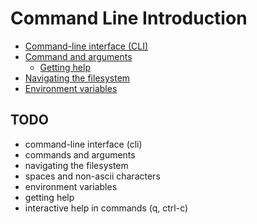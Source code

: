 # Command Line Introduction

<!-- START doctoc generated TOC please keep comment here to allow auto update -->
<!-- DON'T EDIT THIS SECTION, INSTEAD RE-RUN doctoc TO UPDATE -->


- [Command-line interface (CLI)](#command-line-interface-cli)
- [Command and arguments](#command-and-arguments)
  - [Getting help](#getting-help)
- [Navigating the filesystem](#navigating-the-filesystem)
- [Environment variables](#environment-variables)

<!-- END doctoc generated TOC please keep comment here to allow auto update -->

## TODO

* command-line interface (cli)
* commands and arguments
* navigating the filesystem
* spaces and non-ascii characters
* environment variables
* getting help
* interactive help in commands (q, ctrl-c)
